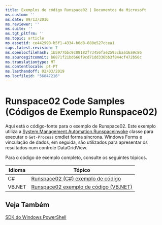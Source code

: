 ```yaml
---
title: Exemplos de código Runspace02 | Documentos da Microsoft
ms.custom: ''
ms.date: 09/13/2016
ms.reviewer: ''
ms.suite: ''
ms.tgt_pltfrm: ''
ms.topic: article
ms.assetid: ce442990-b5f1-4334-b6d8-080e527ccea1
caps.latest.revision: 7
ms.openlocfilehash: 1b5977bbc9c08182f73456fae2595cbaa16a9c86
ms.sourcegitcommit: b6871f21bd666f9cd71dd336bb3f844cf472b56c
ms.translationtype: MT
ms.contentlocale: pt-PT
ms.lasthandoff: 02/03/2019
ms.locfileid: "56847216"
---
```

# <a name="runspace02-code-samples"></a>Runspace02 Code Samples (Códigos de Exemplo Runspace02)

Aqui está o código-fonte para o exemplo de Runspace02. Este exemplo utiliza a [System.Management.Automation.Runspaceinvoke](/dotnet/api/System.Management.Automation.RunspaceInvoke) classe para executar o `Get-Process` cmdlet forma síncrona. Windows Forms e vinculação de dados, em seguida, são utilizados para apresentar os resultados num controle DataGridView.

Para o código de exemplo completo, consulte os seguintes tópicos.

|Idioma|Tópico|
|--------------|-----------|
|C#|[Runspace02 (C#) exemplo de código](./runspace02-csharp-code-sample.md)|
|VB.NET|[Runspace02 exemplo de código (VB.NET)](./runspace02-vb-net-code-sample.md)|

## <a name="see-also"></a>Veja Também

[SDK do Windows PowerShell](../windows-powershell-reference.md)